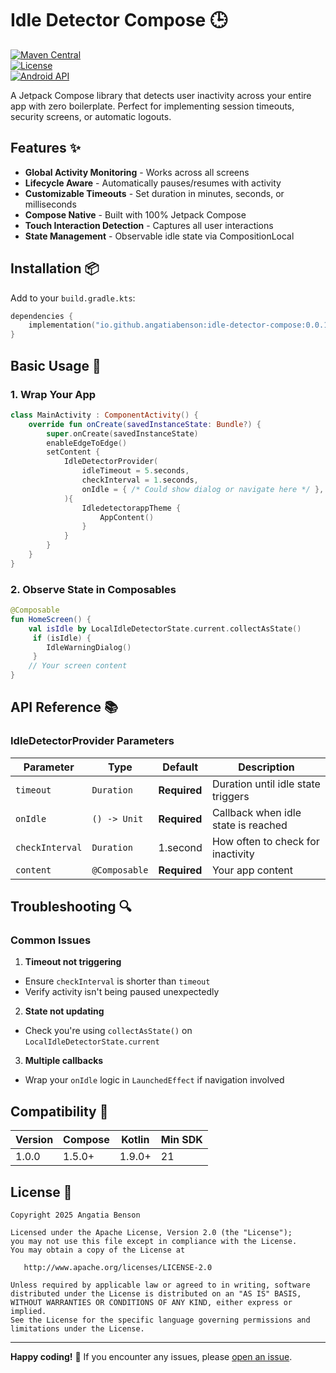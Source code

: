 

# Idle Detector Compose 🕒

[![Maven Central](https://img.shields.io/maven-central/v/io.github.angatiabenson/idle-detector-compose)](https://search.maven.org/artifact/io.github.angatiabenson/idle-detector-compose)  
[![License](https://img.shields.io/badge/License-Apache%202.0-blue.svg)](https://opensource.org/licenses/Apache-2.0)  
[![Android API](https://img.shields.io/badge/API-21%2B-brightgreen.svg)](https://android-arsenal.com/api?level=21)

A Jetpack Compose library that detects user inactivity across your entire app with zero boilerplate. Perfect for implementing session timeouts, security screens, or automatic logouts.

## Features ✨
- **Global Activity Monitoring** - Works across all screens
- **Lifecycle Aware** - Automatically pauses/resumes with activity
- **Customizable Timeouts** - Set duration in minutes, seconds, or milliseconds
- **Compose Native** - Built with 100% Jetpack Compose
- **Touch Interaction Detection** - Captures all user interactions
- **State Management** - Observable idle state via CompositionLocal

## Installation 📦

Add to your `build.gradle.kts`:

```kotlin  
dependencies {  
    implementation("io.github.angatiabenson:idle-detector-compose:0.0.1") 
}  
```  

## Basic Usage 🚀

### 1. Wrap Your App
```kotlin  
class MainActivity : ComponentActivity() {
    override fun onCreate(savedInstanceState: Bundle?) {
        super.onCreate(savedInstanceState)
        enableEdgeToEdge()
        setContent {
            IdleDetectorProvider(
                idleTimeout = 5.seconds,
                checkInterval = 1.seconds,
                onIdle = { /* Could show dialog or navigate here */ },
            ){ 
                IdledetectorappTheme {
                    AppContent()
                }
            }
        }
    }
}
```  

### 2. Observe State in Composables
```kotlin  
@Composable  
fun HomeScreen() {  
    val isIdle by LocalIdleDetectorState.current.collectAsState()  
     if (isIdle) {  
        IdleWarningDialog() 
     }  
    // Your screen content 
}  
```  
## API Reference 📚

### IdleDetectorProvider Parameters
| Parameter       | Type          | Default      | Description                         |  
|-----------------|---------------|--------------|-------------------------------------|  
| `timeout`       | `Duration`    | **Required** | Duration until idle state triggers  |  
| `onIdle`        | `() -> Unit`  | **Required** | Callback when idle state is reached |  
| `checkInterval` | `Duration`    | 1.second     | How often to check for inactivity   |  
| `content`       | `@Composable` | **Required** | Your app content                    |  

## Troubleshooting 🔍

### Common Issues
1. **Timeout not triggering**
- Ensure `checkInterval` is shorter than `timeout`
- Verify activity isn't being paused unexpectedly

2. **State not updating**
- Check you're using `collectAsState()` on `LocalIdleDetectorState.current`

3. **Multiple callbacks**
- Wrap your `onIdle` logic in `LaunchedEffect` if navigation involved

## Compatibility 🤝

| Version | Compose | Kotlin | Min SDK |  
|---------|---------|--------|---------|  
| 1.0.0   | 1.5.0+  | 1.9.0+ | 21      |  

## License 📄
```text  
Copyright 2025 Angatia Benson  
  
Licensed under the Apache License, Version 2.0 (the "License");  
you may not use this file except in compliance with the License.  
You may obtain a copy of the License at  
  
   http://www.apache.org/licenses/LICENSE-2.0  
  
Unless required by applicable law or agreed to in writing, software  
distributed under the License is distributed on an "AS IS" BASIS,  
WITHOUT WARRANTIES OR CONDITIONS OF ANY KIND, either express or implied.  
See the License for the specific language governing permissions and  
limitations under the License.  
```  
  
---  

**Happy coding!** 🎉 If you encounter any issues, please [open an issue](https://github.com/angatiabenson/idle-detector-compose/issues).